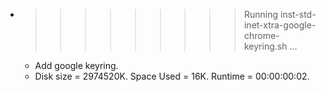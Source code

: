 * >>>>>>>>> Running inst-std-inet-xtra-google-chrome-keyring.sh ...
  * Add google keyring.
  * Disk size = 2974520K. Space Used = 16K. Runtime = 00:00:00:02.
